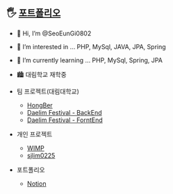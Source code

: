 ## 🖐 [포트폴리오](https://seoeungi0802.github.io/SeoEunGi_portfolio/)

- 👋 Hi, I’m @SeoEunGi0802
- 👀 I’m interested in ... PHP, MySql, JAVA, JPA, Spring
- 🌱 I’m currently learning ... PHP, MySql, Spring, JPA
- 🏙 대림학교 재학중

- 팀 프로젝트(대림대학교)
    - [HongBer](https://github.com/SeoEunGi0802/HongBer)
    - [Daelim Festival - BackEnd](https://github.com/daelimfestival/daelimfestival_back)
    - [Daelim Festival - ForntEnd](https://github.com/daelimfestival/daelimfestival_front/commits?author=SeoEunGi0802)

- 개인 프로젝트
    - [WIMP](https://github.com/SeoEunGi0802/WIMP)
    - [sjlim0225](https://github.com/SeoEunGi0802/sjlim0225)

- 포트폴리오
    - [Notion](https://www.notion.so/b68ddaef01dc4b05a2801f30442534ea)
